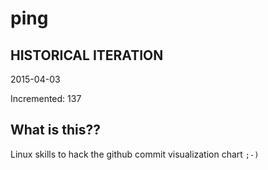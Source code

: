 # ping

## HISTORICAL ITERATION
2015-04-03

Incremented: 137

## What is this?? 
Linux skills to hack the github commit visualization chart `;-)`
